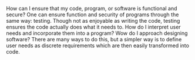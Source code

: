 How can I ensure that my code, program, or software is functional and secure?
One can ensure function and security of programs through the same way: testing. Though not as enjoyable as writing the code, testing ensures the code actually does what it needs to.
How do I interpret user needs and incorporate them into a program?
Wow do I approach designing software?
There are many ways to do this, but a simpler way is to define user needs as discrete requirements which are then easily transformed into code.
